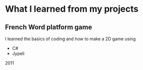 # What I learned from my projects


## French Word platform game
I learned the basics of coding and how to make a 2D game using

- C#
- Jypeli 

2011